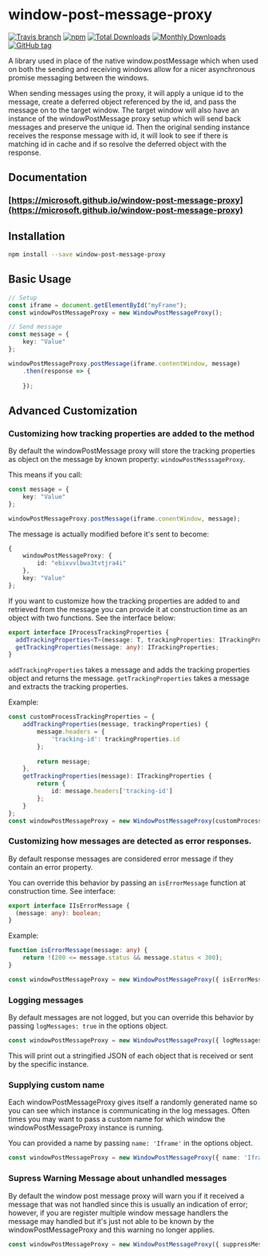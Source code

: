 # window-post-message-proxy
[![Travis branch](https://img.shields.io/travis/Microsoft/window-post-message-proxy.svg)](https://travis-ci.org/Microsoft/window-post-message-proxy)
[![npm](https://img.shields.io/npm/v/window-post-message-proxy.svg)](https://www.npmjs.com/package/window-post-message-proxy)
[![Total Downloads](https://img.shields.io/npm/dt/window-post-message-proxy.svg)](https://www.npmjs.com/package/window-post-message-proxy)
[![Monthly Downloads](https://img.shields.io/npm/dm/window-post-message-proxy.svg)](https://www.npmjs.com/package/window-post-message-proxy)
[![GitHub tag](https://img.shields.io/github/tag/microsoft/window-post-message-proxy.svg)](https://github.com/Microsoft/window-post-message-proxy)

A library used in place of the native window.postMessage which when used on both the sending and receiving windows allow for a nicer asynchronous promise messaging between the windows.

When sending messages using the proxy, it will apply a unique id to the message, create a deferred object referenced by the id, and pass the message on to the target window.
The target window will also have an instance of the windowPostMessage proxy setup which will send back messages and preserve the unique id.
Then the original sending instance receives the response message with id, it will look to see if there is matching id in cache and if so resolve the deferred object with the response.

## Documentation
### [https://microsoft.github.io/window-post-message-proxy](https://microsoft.github.io/window-post-message-proxy)

## Installation

```bash
npm install --save window-post-message-proxy
```

## Basic Usage

```typescript
// Setup
const iframe = document.getElementById("myFrame");
const windowPostMessageProxy = new WindowPostMessageProxy();

// Send message
const message = {
    key: "Value"
};

windowPostMessageProxy.postMessage(iframe.contentWindow, message)
    .then(response => {
        
    });
```

## Advanced Customization

### Customizing how tracking properties are added to the method

By default the windowPostMessage proxy will store the tracking properties as object on the message by known property: `windowPostMesssageProxy`.

This means if you call:

```typescript
const message = {
    key: "Value"
};

windowPostMessageProxy.postMessage(iframe.conentWindow, message);
```
The message is actually modified before it's sent to become:

```typescript
{
    windowPostMessageProxy: {
        id: "ebixvvlbwa3tvtjra4i"
    },
    key: "Value"
};
```

If you want to customize how the tracking properties are added to and retrieved from the message you can provide it at construction time as an object with two functions. See the interface below:

```typescript
export interface IProcessTrackingProperties {
  addTrackingProperties<T>(message: T, trackingProperties: ITrackingProperties): T;
  getTrackingProperties(message: any): ITrackingProperties;
}
```
`addTrackingProperties` takes a message and adds the tracking properties object and returns the message.
`getTrackingProperties` takes a message and extracts the tracking properties.


Example:

```typescript
const customProcessTrackingProperties = {
    addTrackingProperties(message, trackingProperties) {
        message.headers = {
            'tracking-id': trackingProperties.id
        };
        
        return message;
    },
    getTrackingProperties(message): ITrackingProperties {
        return {
            id: message.headers['tracking-id']
        };
    }
};
const windowPostMessageProxy = new WindowPostMessageProxy(customProcessTrackingProperties);
```

### Customizing how messages are detected as error responses.

By default response messages are considered error message if they contain an error property.

You can override this behavior by passing an `isErrorMessage` function at construction time. See interface:

```typescript
export interface IIsErrorMessage {
  (message: any): boolean;
}
```

Example:

```typescript
function isErrorMessage(message: any) {
    return !(200 <= message.status && message.status < 300);
}

const windowPostMessageProxy = new WindowPostMessageProxy({ isErrorMessage });
```

### Logging messages

By default messages are not logged, but you can override this behavior by passing `logMessages: true` in the options object.

```typescript
const windowPostMessageProxy = new WindowPostMessageProxy({ logMessages: true });
```
This will print out a stringified JSON of each object that is received or sent by the specific instance.

### Supplying custom name
Each windowPostMessageProxy gives itself a randomly generated name so you can see which instance is communicating in the log messages.
Often times you may want to pass a custom name for which window the windowPostMessageProxy instance is running.

You can provided a name by passing `name: 'Iframe'` in the options object.

```typescript
const windowPostMessageProxy = new WindowPostMessageProxy({ name: 'Iframe' });
```

### Supress Warning Message about unhandled messages
By default the window post message proxy will warn you if it received a message that was not handled since this is usually an indication of error; however,
if you are register multiple window message handlers the message may handled but it's just not able to be known by the windowPostMessageProxy and this warning no longer applies.

```typescript
const windowPostMessageProxy = new WindowPostMessageProxy({ suppressMessageNotHandledWarning: true });
```
